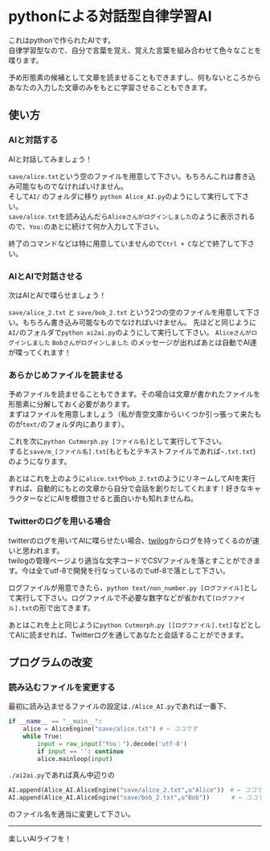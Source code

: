 pythonによる対話型自律学習AI
======================
これはpythonで作られたAIです。  
自律学習型なので、自分で言葉を覚え、覚えた言葉を組み合わせて色々なことを喋ります。

予め形態素の候補として文章を読ませることもできますし、何もないところからあなたの入力した文章のみをもとに学習させることもできます。
 
使い方
------
### AIと対話する ###
AIと対話してみましょう！  

`` save/alice.txt ``という空のファイルを用意して下さい。もちろんこれは書き込み可能なものでなければいけません。  
そして``AI/`` のフォルダに移り `` python Alice_AI.py ``のようにして実行して下さい。  
`` save/alice.txt ``を読み込んだら`` Aliceさんがログインしました ``のように表示されるので、`` You: ``のあとに続けて何か入力して下さい。

終了のコマンドなどは特に用意していませんので`` Ctrl + C ``などで終了して下さい。

 
### AIとAIで対話させる ###
次はAIとAIで喋らせましょう！

`` save/alice_2.txt `` と `` save/bob_2.txt `` という2つの空のファイルを用意して下さい。もちろん書き込み可能なものでなければいけません。
先ほどと同じように``AI/``のフォルダで`` python ai2ai.py ``のようにして実行して下さい。
`` Aliceさんがログインしました `` ``Bobさんがログインしました`` のメッセージが出ればあとは自動でAI達が喋ってくれます！
 

### あらかじめファイルを読ませる ###
予めファイルを読ませることもできます。その場合は文章が書かれたファイルを形態素に分解しておく必要があります。  
まずはファイルを用意しましょう（私が青空文庫からいくつか引っ張って来たものが`` text/ ``のフォルダ内にあります）。

これを次に`` python Cutmorph.py [ファイル名] ``として実行して下さい。  
すると`` save/m_[ファイル名].txt ``(もともとテキストファイルであれば``~.txt.txt``)のようになります。

あとはこれを上のように``alice.txt``や``bob_2.txt``のようにリネームしてAIを実行すれば、自動的にもとの文章から自分で会話を創りだしてくれます！好きなキャラクターなどにAIを模倣させると面白いかも知れませんね。


### Twitterのログを用いる場合 ###
twitterのログを用いてAIに喋らせたい場合、[twilog](http://twilog.org/)からログを持ってくるのが速いと思われます。  
twilogの管理ページより適当な文字コードでCSVファイルを落とすことができます。今は全てutf-8で開発を行なっているのでutf-8で落として下さい。

ログファイルが用意できたら、``python text/non_number.py [ログファイル]``として実行して下さい。ログファイルで不必要な数字などが省かれて``[ログファイル].txt``の形で出てきます。

あとはこれを上と同じように``python Cutmorph.py [[ログファイル].txt]``などとしてAIに読ませれば、Twitterログを通してあなたと会話することができます。


プログラムの改変
------- 

### 読み込むファイルを変更する ###
最初に読み込ませるファイルの設定は`` ./Alice_AI.py ``であれば一番下、

```python
if __name__ == "__main__":
    alice = AliceEngine("save/alice.txt") # ← ココです
    while True:
        input = raw_input("You：").decode('utf-8')
        if input == '': continue
        alice.mainloop(input)
```

``./ai2ai.py``であれば真ん中辺りの

```python
AI.append(Alice_AI.AliceEngine("save/alice_2.txt",u"Alice"))　# ← ココです
AI.append(Alice_AI.AliceEngine("save/bob_2.txt",u"Bob"))      # ← ココです
```

のファイル名を適当に変更して下さい。


-------
楽しいAIライフを！


